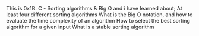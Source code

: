 This is 0x1B. C - Sorting algorithms & Big O and i have learned about;
At least four different sorting algorithms
What is the Big O notation, and how to evaluate the time complexity of an algorithm
How to select the best sorting algorithm for a given input
What is a stable sorting algorithm
